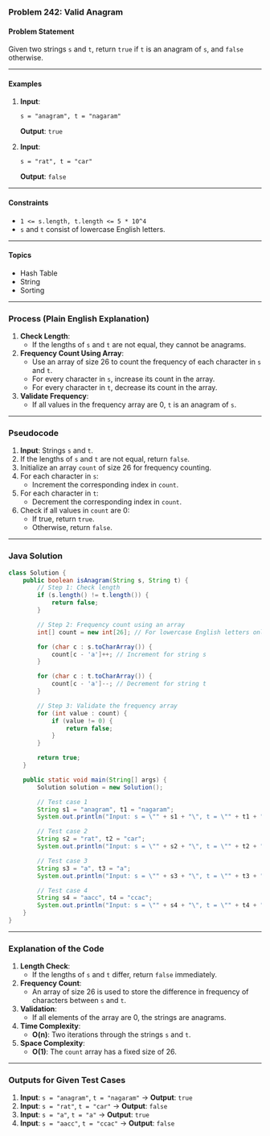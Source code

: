 ### Problem 242: Valid Anagram

#### Problem Statement
Given two strings `s` and `t`, return `true` if `t` is an anagram of `s`, and `false` otherwise.

---

#### Examples

1. **Input**:  
   ```
   s = "anagram", t = "nagaram"
   ```
   **Output**: `true`

2. **Input**:  
   ```
   s = "rat", t = "car"
   ```
   **Output**: `false`

---

#### Constraints
- `1 <= s.length, t.length <= 5 * 10^4`
- `s` and `t` consist of lowercase English letters.

---

#### Topics
- Hash Table
- String
- Sorting

---

### Process (Plain English Explanation)

1. **Check Length**: 
   - If the lengths of `s` and `t` are not equal, they cannot be anagrams.
2. **Frequency Count Using Array**:
   - Use an array of size 26 to count the frequency of each character in `s` and `t`.
   - For every character in `s`, increase its count in the array.
   - For every character in `t`, decrease its count in the array.
3. **Validate Frequency**:
   - If all values in the frequency array are 0, `t` is an anagram of `s`.

---

### Pseudocode

1. **Input**: Strings `s` and `t`.
2. If the lengths of `s` and `t` are not equal, return `false`.
3. Initialize an array `count` of size 26 for frequency counting.
4. For each character in `s`:
   - Increment the corresponding index in `count`.
5. For each character in `t`:
   - Decrement the corresponding index in `count`.
6. Check if all values in `count` are 0:
   - If true, return `true`.
   - Otherwise, return `false`.

---

### Java Solution

```java
class Solution {
    public boolean isAnagram(String s, String t) {
        // Step 1: Check length
        if (s.length() != t.length()) {
            return false;
        }

        // Step 2: Frequency count using an array
        int[] count = new int[26]; // For lowercase English letters only

        for (char c : s.toCharArray()) {
            count[c - 'a']++; // Increment for string s
        }

        for (char c : t.toCharArray()) {
            count[c - 'a']--; // Decrement for string t
        }

        // Step 3: Validate the frequency array
        for (int value : count) {
            if (value != 0) {
                return false;
            }
        }

        return true;
    }

    public static void main(String[] args) {
        Solution solution = new Solution();

        // Test case 1
        String s1 = "anagram", t1 = "nagaram";
        System.out.println("Input: s = \"" + s1 + "\", t = \"" + t1 + "\" -> Output: " + solution.isAnagram(s1, t1)); // Expected: true

        // Test case 2
        String s2 = "rat", t2 = "car";
        System.out.println("Input: s = \"" + s2 + "\", t = \"" + t2 + "\" -> Output: " + solution.isAnagram(s2, t2)); // Expected: false

        // Test case 3
        String s3 = "a", t3 = "a";
        System.out.println("Input: s = \"" + s3 + "\", t = \"" + t3 + "\" -> Output: " + solution.isAnagram(s3, t3)); // Expected: true

        // Test case 4
        String s4 = "aacc", t4 = "ccac";
        System.out.println("Input: s = \"" + s4 + "\", t = \"" + t4 + "\" -> Output: " + solution.isAnagram(s4, t4)); // Expected: false
    }
}
```

---

### Explanation of the Code

1. **Length Check**:
   - If the lengths of `s` and `t` differ, return `false` immediately.
2. **Frequency Count**:
   - An array of size 26 is used to store the difference in frequency of characters between `s` and `t`.
3. **Validation**:
   - If all elements of the array are 0, the strings are anagrams.
4. **Time Complexity**:
   - **O(n)**: Two iterations through the strings `s` and `t`.
5. **Space Complexity**:
   - **O(1)**: The `count` array has a fixed size of 26.

---

### Outputs for Given Test Cases

1. **Input**: `s = "anagram"`, `t = "nagaram"` -> **Output**: `true`
2. **Input**: `s = "rat"`, `t = "car"` -> **Output**: `false`
3. **Input**: `s = "a"`, `t = "a"` -> **Output**: `true`
4. **Input**: `s = "aacc"`, `t = "ccac"` -> **Output**: `false`
